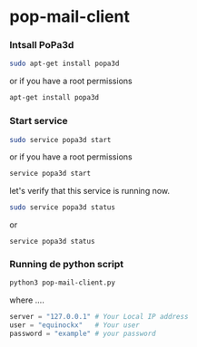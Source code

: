 # pop-mail-client

### Intsall PoPa3d

```bash
sudo apt-get install popa3d
```
or if you have a root permissions 
```bash
apt-get install popa3d
```
### Start service
```bash
sudo service popa3d start
``` 
or if you have a root permissions
```bash
service popa3d start
```
let's verify that this service is running now.
```bash
sudo service popa3d status
```
or
```bah
service popa3d status
```
### Running de python script

```bash
python3 pop-mail-client.py
```
where ....
```python
server = "127.0.0.1" # Your Local IP address
user = "equinockx"   # Your user
password = "example" # your password
```
